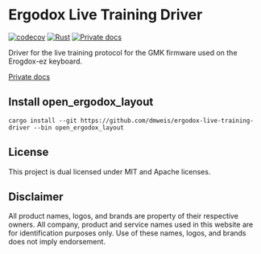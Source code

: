 # Ergodox Live Training Driver

[![codecov](https://codecov.io/gh/dmweis/ergodox-live-training-driver/branch/main/graph/badge.svg)](https://codecov.io/gh/dmweis/ergodox-live-training-driver)
[![Rust](https://github.com/dmweis/ergodox-live-training-driver/workflows/Rust/badge.svg)](https://github.com/dmweis/ergodox-live-training-driver/actions)
[![Private docs](https://github.com/dmweis/ergodox-live-training-driver/workflows/Deploy%20Docs%20to%20GitHub%20Pages/badge.svg)](https://davidweis.dev/ergodox-live-training-driver/ergodox_driver/index.html)

Driver for the live training protocol for the GMK firmware used on the Erogdox-ez keyboard.

[Private docs](https://davidweis.dev/ergodox-live-training-driver/ergodox_live_training_driver/)

## Install open_ergodox_layout

```shell
cargo install --git https://github.com/dmweis/ergodox-live-training-driver --bin open_ergodox_layout
```

## License

This project is dual licensed under MIT and Apache licenses.

## Disclaimer

All product names, logos, and brands are property of their respective owners. All company, product and service names used in this website are for identification purposes only. Use of these names, logos, and brands does not imply endorsement.
